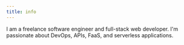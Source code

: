 ```yaml
---
title: info
---
```


I am a freelance software engineer and full-stack web developer. I'm passionate about DevOps, APIs, FaaS, and serverless applications.
